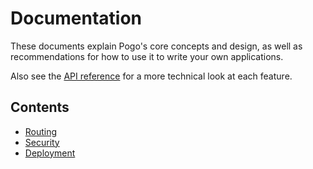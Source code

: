 # Documentation

These documents explain Pogo's core concepts and design, as well as recommendations for how to use it to write your own applications.

Also see the [API reference](https://github.com/sholladay/pogo#api) for a more technical look at each feature.

## Contents

 - [Routing](./routing.md)
 - [Security](./security.md)
 - [Deployment](./deployment.md)
